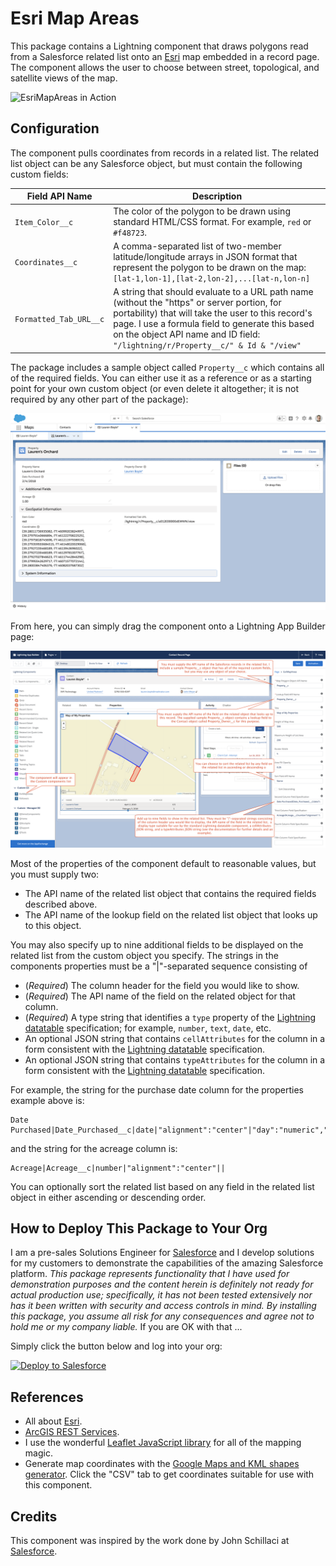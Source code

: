 # Esri Map Areas

This package contains a Lightning component that draws polygons read from a Salesforce related list onto an [Esri](https://www.esri.com) map embedded in a record page. The component allows the user to choose between street, topological, and satellite views of the map.

![EsriMapAreas in Action](/images/EsriMapAreas-Animated.gif)


## Configuration

The component pulls coordinates from records in a related list. The related list object can be any Salesforce object, but must contain the following custom fields:

Field API Name | Description
-------------- | -----------
`Item_Color__c` | The color of the polygon to be drawn using standard HTML/CSS format. For example, `red` or `#f48723`.
`Coordinates__c` | A comma-separated list of two-member latitude/longitude arrays in JSON format that represent the polygon to be drawn on the map: `[lat-1,lon-1],[lat-2,lon-2],...[lat-n,lon-n]`
`Formatted_Tab_URL__c` | A string that should evaluate to a URL path name (without the "https" or server portion, for portability) that will take the user to this record's page. I use a formula field to generate this based on the object API name and ID field: `"/lightning/r/Property__c/" & Id & "/view"`

The package includes a sample object called `Property__c` which contains all of the required fields. You can either use it as a reference or as a starting point for your own custom object (or even delete it altogether; it is not required by any other part of the package):

![Sample Related List Object](/images/Sample-Related-List.png)

From here, you can simply drag the component onto a Lightning App Builder page:

![Lightning App Builder Page](/images/Esri-Map-Areas-Configuration.png)

Most of the properties of the component default to reasonable values, but you must supply two:

- The API name of the related list object that contains the required fields described above.
- The API name of the lookup field on the related list object that looks up to this object.

You may also specify up to nine additional fields to be displayed on the related list from the custom object you specify. The strings in the components properties must be a "|"-separated sequence consisting of

- (*Required*) The column header for the field you would like to show.
- (*Required*) The API name of the field on the related object for that column.
- (*Required*) A type string that identifies a `type` property of the [Lightning datatable](https://developer.salesforce.com/docs/component-library/bundle/lightning:datatable/documentation) specification; for example, `number`, `text`, `date`, etc.
- An optional JSON string that contains `cellAttributes` for the column in a form consistent with the [Lightning datatable](https://developer.salesforce.com/docs/component-library/bundle/lightning:datatable/documentation) specification.
- An optional JSON string that contains `typeAttributes` for the column in a form consistent with the [Lightning datatable](https://developer.salesforce.com/docs/component-library/bundle/lightning:datatable/documentation) specification.

For example, the string for the purchase date column for the properties example above is:
```
Date Purchased|Date_Purchased__c|date|"alignment":"center"|"day":"numeric","month":"long","year":"numeric"
```
and the string for the acreage column is:
```
Acreage|Acreage__c|number|"alignment":"center"||
```

You can optionally sort the related list based on any field in the related list object in either ascending or descending order.


## How to Deploy This Package to Your Org

I am a pre-sales Solutions Engineer for [Salesforce](https://www.salesforce.com) and I develop solutions for my customers to demonstrate the capabilities of the amazing Salesforce platform. *This package represents functionality that I have used for demonstration purposes and the content herein is definitely not ready for actual production use; specifically, it has not been tested extensively nor has it been written with security and access controls in mind. By installing this package, you assume all risk for any consequences and agree not to hold me or my company liable.*  If you are OK with that ...

Simply click the button below and log into your org:

<a href="https://githubsfdeploy.herokuapp.com">
  <img alt="Deploy to Salesforce"
       src="https://raw.githubusercontent.com/afawcett/githubsfdeploy/master/src/main/webapp/resources/img/deploy.png">
</a>


## References

- All about [Esri](https://www.esri.com).
- [ArcGIS REST Services](https://server.arcgisonline.com/arcgis/rest/services).
- I use the wonderful [Leaflet JavaScript library](https://leafletjs.com/) for all of the mapping magic.
- Generate map coordinates with the [Google Maps and KML shapes generator](https://www.doogal.co.uk/polylines.php). Click the "CSV" tab to get coordinates suitable for use with this component.

## Credits

This component was inspired by the work done by John Schillaci at [Salesforce](https://www.salesforce.com).